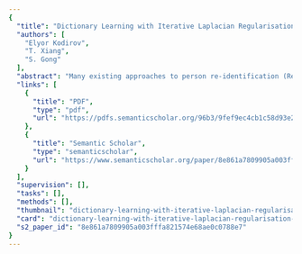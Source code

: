 ```yaml
---
{
  "title": "Dictionary Learning with Iterative Laplacian Regularisation for Unsupervised Person Re-identification",
  "authors": [
    "Elyor Kodirov",
    "T. Xiang",
    "S. Gong"
  ],
  "abstract": "Many existing approaches to person re-identification (Re-ID) are based on supervised learning, which requires hundreds of matching pairs to be labelled for each pair of cameras. This severely limits their scalability for real-world applications. This work aims to overcome this limitation by developing a novel unsupervised Re-ID approach. The approach is based on a new dictionary learning for sparse coding formulation with a graph Laplacian regularisation term whose value is set iteratively. As an unsupervised model, the dictionary learning model is well-suited to the unsupervised task, whilst the regularisation term enables the exploitation of cross-view identity-discriminative information ignored by existing unsupervised Re-ID methods. Importantly this model is also flexible in utilising any labelled data if available. Experiments on two benchmark datasets demonstrate that the proposed approach significantly outperforms the state-of-the-arts.",
  "links": [
    {
      "title": "PDF",
      "type": "pdf",
      "url": "https://pdfs.semanticscholar.org/96b3/9fef9ec4cb1c58d93e27f0513f83de9adaa7.pdf"
    },
    {
      "title": "Semantic Scholar",
      "type": "semanticscholar",
      "url": "https://www.semanticscholar.org/paper/8e861a7809905a003fffa821574e68ae0c0788e7"
    }
  ],
  "supervision": [],
  "tasks": [],
  "methods": [],
  "thumbnail": "dictionary-learning-with-iterative-laplacian-regularisation-for-unsupervised-person-re-identification-thumb.jpg",
  "card": "dictionary-learning-with-iterative-laplacian-regularisation-for-unsupervised-person-re-identification-card.jpg",
  "s2_paper_id": "8e861a7809905a003fffa821574e68ae0c0788e7"
}
---
```



